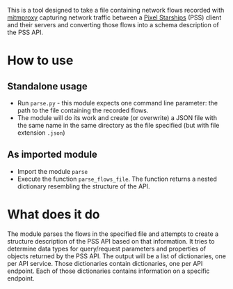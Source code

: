 This is a tool designed to take a file containing network flows recorded with [mitmproxy](https://mitmproxy.org/) capturing network traffic between a [Pixel Starships](https://pixelstarships.com/) (PSS) client and their servers and converting those flows into a schema description of the PSS API.

# How to use

## Standalone usage

- Run `parse.py` - this module expects one command line parameter: the path to the file containing the recorded flows.
- The module will do its work and create (or overwrite) a JSON file with the same name in the same directory as the file specified (but with file extension `.json`)

## As imported module

- Import the module `parse`
- Execute the function `parse_flows_file`. The function returns a nested dictionary resembling the structure of the API.

# What does it do

The module parses the flows in the specified file and attempts to create a structure description of the PSS API based on that information. It tries to determine data types for query/request parameters and properties of objects returned by the PSS API. The output will be a list of dictionaries, one
per API service. Those dictionaries contain dictionaries, one per API endpoint. Each of those dictionaries contains information on a specific endpoint.